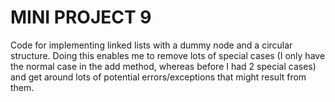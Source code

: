MINI PROJECT 9
================

Code for implementing linked lists with a dummy node and a circular structure. Doing this enables me to remove lots of special cases (I only have the normal case in the add method, whereas before I had 2 special cases) and get around lots of potential errors/exceptions that might result from them.
